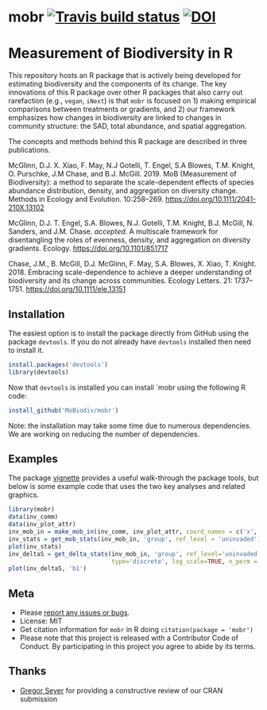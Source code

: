 mobr [![Travis build status](https://travis-ci.org/MoBiodiv/mobr.svg?branch=master)](https://travis-ci.org/MoBiodiv/mobr) [![DOI](https://zenodo.org/badge/DOI/10.5281/zenodo.4014111.svg)](https://doi.org/10.5281/zenodo.4014111)
============

# Measurement of Biodiversity in R 

This repository hosts an R package that is actively being developed for 
estimating biodiversity and the components of its change. The key innovations of
this R package over other R packages that also carry out rarefaction (e.g.,
`vegan`, `iNext`) is that `mobr` is focused on 1) making empirical comparisons between 
treatments or gradients, and 2) our framework emphasizes how changes in 
biodiversity are linked to changes in community structure: the SAD, total
abundance, and spatial aggregation. 

The concepts and methods behind this R package are described in three publications.

McGlinn, D.J. X. Xiao, F. May, N.J Gotelli, T. Engel, S.A Blowes, T.M. Knight, O. Purschke, J.M Chase, and B.J. McGill. 2019. MoB (Measurement of Biodiversity): a method to separate the scale-dependent effects of species abundance distribution, density, and aggregation on diversity change. Methods in Ecology and Evolution. 10:258–269. https://doi.org/10.1111/2041-210X.13102

McGlinn, D.J. T. Engel, S.A. Blowes, N.J. Gotelli, T.M. Knight, B.J. McGill, N. Sanders, and J.M. Chase. *accepted*. A multiscale framework for disentangling the roles of evenness, density, and aggregation on diversity gradients. Ecology. https://doi.org/10.1101/851717

Chase, J.M., B. McGill, D.J. McGlinn, F. May, S.A. Blowes, X. Xiao, T. Knight. 2018. Embracing scale-dependence to achieve a deeper understanding of biodiversity and its change across communities. Ecology Letters. 21: 1737–1751. https://doi.org/10.1111/ele.13151 


## Installation

The easiest option is to install the package directly from GitHub using the package `devtools`. If you do not already have `devtools` installed then need to install it.

```r
install.packages('devtools')
library(devtools)
```

Now that `devtools` is installed you can install `mobr using the following R code:

```r
install_github('MoBiodiv/mobr')
```

Note: the installation may take some time due to numerous dependencies. We are 
working on reducing the number of dependencies. 

## Examples

The package [vignette](https://github.com/MoBiodiv/mobr/blob/master/vignettes/mobr_intro.pdf)
provides a useful walk-through the package tools, but below is some example code
that uses the two key analyses and related graphics. 

```r
library(mobr)
data(inv_comm)
data(inv_plot_attr)
inv_mob_in = make_mob_in(inv_comm, inv_plot_attr, coord_names = c('x', 'y'))
inv_stats = get_mob_stats(inv_mob_in, 'group', ref_level = 'uninvaded')
plot(inv_stats)
inv_deltaS = get_delta_stats(inv_mob_in, 'group', ref_level='uninvaded',
                             type='discrete', log_scale=TRUE, n_perm = 5)
plot(inv_deltaS, 'b1')
```

## Meta

* Please [report any issues or bugs](https://github.com/mobiodiv/mobr).
* License: MIT
* Get citation information for `mobr` in R doing `citation(package = 'mobr')`
* Please note that this project is released with a Contributor Code of Conduct. By participating in this project you agree to abide by its terms.

## Thanks

* [Gregor Seyer](https://www.jku.at/en/institute-of-applied-statistics/about/team/gregor-seyer/) for providing a constructive review of our CRAN submission
